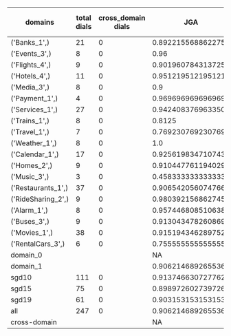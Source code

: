 | domains            |   total dials |   cross_domain dials | JGA                | RSA                | TA                 | CDTA   |   total turns |   cross-domain turns |
|--------------------|---------------|----------------------|--------------------|--------------------|--------------------|--------|---------------|----------------------|
| ('Banks_1',)       |            21 |                    0 | 0.8922155688622755 | 0.9272222222222223 | 0.874251497005988  | NA     |           167 |                    0 |
| ('Events_3',)      |             8 |                    0 | 0.96               | 0.9710144927536233 | 0.96               | NA     |            50 |                    0 |
| ('Flights_4',)     |             9 |                    0 | 0.9019607843137255 | 0.9736111111111111 | 0.9019607843137255 | NA     |            51 |                    0 |
| ('Hotels_4',)      |            11 |                    0 | 0.9512195121951219 | 0.987012987012987  | 0.975609756097561  | NA     |            82 |                    0 |
| ('Media_3',)       |             8 |                    0 | 0.9                | 0.931159420289855  | 0.9                | NA     |            50 |                    0 |
| ('Payment_1',)     |             4 |                    0 | 0.9696969696969697 | 0.9888888888888889 | 0.8181818181818182 | NA     |            33 |                    0 |
| ('Services_1',)    |            27 |                    0 | 0.9424083769633508 | 0.9824999999999999 | 0.9790575916230366 | NA     |           191 |                    0 |
| ('Trains_1',)      |             8 |                    0 | 0.8125             | 0.9461375661375662 | 0.9375             | NA     |            48 |                    0 |
| ('Travel_1',)      |             7 |                    0 | 0.7692307692307693 | 0.8564814814814815 | 0.8205128205128205 | NA     |            39 |                    0 |
| ('Weather_1',)     |             8 |                    0 | 1.0                | 1.0                | 1.0                | NA     |            31 |                    0 |
| ('Calendar_1',)    |            17 |                    0 | 0.9256198347107438 | 0.96996996996997   | 0.9586776859504132 | NA     |           121 |                    0 |
| ('Homes_2',)       |             9 |                    0 | 0.9104477611940298 | 0.9693989071038253 | 0.9701492537313433 | NA     |            67 |                    0 |
| ('Music_3',)       |             3 |                    0 | 0.4583333333333333 | 0.6491666666666667 | 0.75               | NA     |            24 |                    0 |
| ('Restaurants_1',) |            37 |                    0 | 0.9065420560747663 | 0.9733650793650797 | 0.9657320872274143 | NA     |           321 |                    0 |
| ('RideSharing_2',) |             9 |                    0 | 0.9803921568627451 | 0.9893617021276596 | 0.9803921568627451 | NA     |            51 |                    0 |
| ('Alarm_1',)       |             8 |                    0 | 0.9574468085106383 | 0.9705882352941176 | 0.9787234042553191 | NA     |            47 |                    0 |
| ('Buses_3',)       |             9 |                    0 | 0.9130434782608695 | 0.9863539445628994 | 0.9565217391304348 | NA     |            69 |                    0 |
| ('Movies_1',)      |            38 |                    0 | 0.9151943462897526 | 0.9708715184186882 | 0.9328621908127208 | NA     |           283 |                    0 |
| ('RentalCars_3',)  |             6 |                    0 | 0.7555555555555555 | 0.9148394241417497 | 0.8                | NA     |            45 |                    0 |
| domain_0           |               |                      | NA                 | NA                 | NA                 | NA     |             0 |                    0 |
| domain_1           |               |                      | 0.9062146892655367 | 0.9615914786967418 | 0.9367231638418079 | NA     |          1770 |                    0 |
| sgd10              |           111 |                    0 | 0.9137466307277629 | 0.95807996668055   | 0.9258760107816711 | NA     |           742 |                    0 |
| sgd15              |            75 |                    0 | 0.898972602739726  | 0.9615822952557648 | 0.9571917808219178 | NA     |           584 |                    0 |
| sgd19              |            61 |                    0 | 0.9031531531531531 | 0.967493305390616  | 0.9279279279279279 | NA     |           444 |                    0 |
| all                |           247 |                    0 | 0.9062146892655367 | 0.9615914786967418 | 0.9367231638418079 | NA     |          1770 |                    0 |
| cross-domain       |               |                      | NA                 | NA                 | NA                 | NA     |             0 |                    0 |
